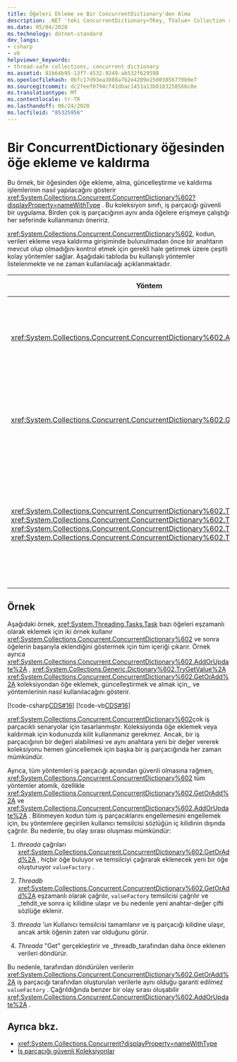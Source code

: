 ```yaml
---
title: Öğeleri Ekleme ve Bir ConcurrentDictionary'den Alma
description: .NET 'teki ConcurrentDictionary<TKey, TValue> Collection sınıfında öğe ekleme, alma, güncelleştirme ve kaldırma hakkında bir örnek okuyun.
ms.date: 05/04/2020
ms.technology: dotnet-standard
dev_langs:
- csharp
- vb
helpviewer_keywords:
- thread-safe collections, concurrent dictionary
ms.assetid: 81b64b95-13f7-4532-9249-ab532f629598
ms.openlocfilehash: 0bfc17d93ea3088a7b2e4209e25003856770b9e7
ms.sourcegitcommit: dc2feef0794cf41dbac1451a13b8183258566c0e
ms.translationtype: MT
ms.contentlocale: tr-TR
ms.lasthandoff: 06/24/2020
ms.locfileid: "85325956"
---
```

# <a name="how-to-add-and-remove-items-from-a-concurrentdictionary"></a>Bir ConcurrentDictionary öğesinden öğe ekleme ve kaldırma

Bu örnek, bir öğesinden öğe ekleme, alma, güncelleştirme ve kaldırma işlemlerinin nasıl yapılacağını gösterir <xref:System.Collections.Concurrent.ConcurrentDictionary%602?displayProperty=nameWithType> . Bu koleksiyon sınıfı, iş parçacığı güvenli bir uygulama. Birden çok iş parçacığının aynı anda öğelere erişmeye çalıştığı her seferinde kullanmanızı öneririz.

<xref:System.Collections.Concurrent.ConcurrentDictionary%602>, kodun, verileri ekleme veya kaldırma girişiminde bulunulmadan önce bir anahtarın mevcut olup olmadığını kontrol etmek için gerekli hale getirmek üzere çeşitli kolay yöntemler sağlar. Aşağıdaki tabloda bu kullanışlı yöntemler listelenmekte ve ne zaman kullanılacağı açıklanmaktadır.

| Yöntem | Şu durumlarda kullan... |
|--|--|
| <xref:System.Collections.Concurrent.ConcurrentDictionary%602.AddOrUpdate%2A> | Belirtilen anahtar için yeni bir değer eklemek istiyorsunuz ve anahtar zaten varsa, değerini değiştirmek istersiniz. |
| <xref:System.Collections.Concurrent.ConcurrentDictionary%602.GetOrAdd%2A> | Belirtilen bir anahtar için varolan değeri almak istiyorsunuz ve anahtar yoksa anahtar/değer çifti belirtmek istersiniz. |
| <xref:System.Collections.Concurrent.ConcurrentDictionary%602.TryAdd%2A>, <xref:System.Collections.Concurrent.ConcurrentDictionary%602.TryGetValue%2A>, <xref:System.Collections.Concurrent.ConcurrentDictionary%602.TryUpdate%2A>, <xref:System.Collections.Concurrent.ConcurrentDictionary%602.TryRemove%2A> | Anahtar/değer çifti eklemek, almak, güncelleştirmek veya kaldırmak, anahtar zaten varsa veya deneme başka bir nedenle başarısız olursa, alternatif bir işlem yapmak istersiniz. |

## <a name="example"></a>Örnek

Aşağıdaki örnek, <xref:System.Threading.Tasks.Task> bazı öğeleri eşzamanlı olarak eklemek için iki örnek kullanır <xref:System.Collections.Concurrent.ConcurrentDictionary%602> ve sonra öğelerin başarıyla eklendiğini göstermek için tüm içeriği çıkarır. Örnek ayrıca <xref:System.Collections.Concurrent.ConcurrentDictionary%602.AddOrUpdate%2A> , <xref:System.Collections.Generic.Dictionary%602.TryGetValue%2A> <xref:System.Collections.Concurrent.ConcurrentDictionary%602.GetOrAdd%2A> koleksiyondan öğe eklemek, güncelleştirmek ve almak için,, ve yöntemlerinin nasıl kullanılacağını gösterir.

[!code-csharp[CDS#16](../../../../samples/snippets/csharp/VS_Snippets_Misc/cds/cs/cds_dictionaryhowto.cs#16)]
[!code-vb[CDS#16](../../../../samples/snippets/visualbasic/VS_Snippets_Misc/cds/vb/cds_concdict.vb#16)]

<xref:System.Collections.Concurrent.ConcurrentDictionary%602>çok iş parçacıklı senaryolar için tasarlanmıştır. Koleksiyonda öğe eklemek veya kaldırmak için kodunuzda kilit kullanmanız gerekmez. Ancak, bir iş parçacığının bir değeri alabilmesi ve aynı anahtara yeni bir değer vererek koleksiyonu hemen güncellemek için başka bir iş parçacığında her zaman mümkündür.

Ayrıca, tüm yöntemleri iş parçacığı açısından güvenli olmasına rağmen, <xref:System.Collections.Concurrent.ConcurrentDictionary%602> tüm yöntemler atomik, özellikle <xref:System.Collections.Concurrent.ConcurrentDictionary%602.GetOrAdd%2A> ve <xref:System.Collections.Concurrent.ConcurrentDictionary%602.AddOrUpdate%2A> . Bilinmeyen kodun tüm iş parçacıklarını engellemesini engellemek için, bu yöntemlere geçirilen kullanıcı temsilcisi sözlüğün iç kilidinin dışında çağrılır. Bu nedenle, bu olay sırası oluşması mümkündür:

1. _threada_ çağrıları <xref:System.Collections.Concurrent.ConcurrentDictionary%602.GetOrAdd%2A> , hiçbir öğe buluyor ve temsilciyi çağırarak eklenecek yeni bir öğe oluşturuyor `valueFactory` .

1. _Threadb_ <xref:System.Collections.Concurrent.ConcurrentDictionary%602.GetOrAdd%2A> eşzamanlı olarak çağrılır, `valueFactory` temsilcisi çağrılır ve _tehdit_ve sonra iç kilidine ulaşır ve bu nedenle yeni anahtar-değer çifti sözlüğe eklenir.

1. _threada 'un_ Kullanıcı temsilcisi tamamlanır ve iş parçacığı kilidine ulaşır, ancak artık öğenin zaten var olduğunu görür.

1. _Threada_ "Get" gerçekleştirir ve _threadb_tarafından daha önce eklenen verileri döndürür.

Bu nedenle, tarafından döndürülen verilerin <xref:System.Collections.Concurrent.ConcurrentDictionary%602.GetOrAdd%2A> iş parçacığı tarafından oluşturulan verilerle aynı olduğu garanti edilmez `valueFactory` . Çağrıldığında benzer bir olay sırası oluşabilir <xref:System.Collections.Concurrent.ConcurrentDictionary%602.AddOrUpdate%2A> .

## <a name="see-also"></a>Ayrıca bkz.

- <xref:System.Collections.Concurrent?displayProperty=nameWithType>
- [İş parçacığı güvenli Koleksiyonlar](index.md)
